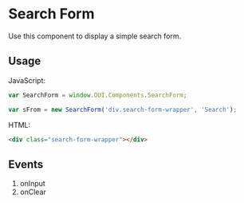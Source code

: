 # Search Form
Use this component to display a simple search form.

## Usage 
JavaScript:

```JavaScript
var SearchForm = window.OUI.Components.SearchForm;

var sFrom = new SearchForm('div.search-form-wrapper', 'Search');

```

HTML:

```HTML
<div class="search-form-wrapper"></div>
```

## Events
1. onInput
2. onClear